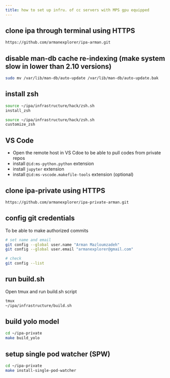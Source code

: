 ```yaml
---
title: how to set up infru. of cc servers with MPS gpu equipped
---
```


## clone ipa through terminal using HTTPS

```bash
https://github.com/armanexplorer/ipa-arman.git
```

## disable man-db cache re-indexing (make system slow in lower than 2.10 versions)

```bash
sudo mv /var/lib/man-db/auto-update /var/lib/man-db/auto-update.bak
```

## install zsh

```bash
source ~/ipa/infrastructure/hack/zsh.sh
install_zsh

source ~/ipa/infrastructure/hack/zsh.sh
customize_zsh
```

## VS Code

- Open the remote host in VS Cdoe to be able to pull codes from private repos
- install `@id:ms-python.python` extension
- install `jupyter` extension
- install `@id:ms-vscode.makefile-tools` extension (optional)

## clone ipa-private using HTTPS

```bash
https://github.com/armanexplorer/ipa-private-arman.git
```

## config git credentials

To be able to make authorized commits

```bash
# set name and email
git config --global user.name "Arman Mazloumzadeh"
git config --global user.email "armanexplorer@gmail.com"

# check
git config --list
```

## run build.sh

Open tmux and run build.sh script

```bash
tmux
~/ipa/infrastructure/build.sh
```

## build yolo model

```bash
cd ~/ipa-private
make build_yolo
```

## setup single pod watcher (SPW)

```bash
cd ~/ipa-private
make install-single-pod-watcher
```
